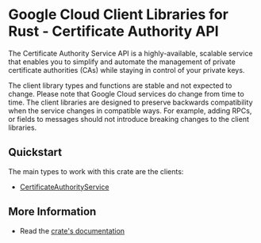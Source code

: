 # Google Cloud Client Libraries for Rust - Certificate Authority API

<!-- Code generated by sidekick. DO NOT EDIT. -->


The Certificate Authority Service API is a highly-available, scalable
service that enables you to simplify and automate the management of
private certificate authorities (CAs) while staying in control of your
private keys.

The client library types and functions are stable and not expected to change.
Please note that Google Cloud services do change from time to time. The client
libraries are designed to preserve backwards compatibility when the service
changes in compatible ways. For example, adding RPCs, or fields to messages
should not introduce breaking changes to the client libraries.

## Quickstart

The main types to work with this crate are the clients:

- [CertificateAuthorityService]

## More Information

- Read the [crate's documentation](https://docs.rs/google-cloud-security-privateca-v1/latest/google-cloud-security-privateca-v1)

[CertificateAuthorityService]: https://docs.rs/google-cloud-security-privateca-v1/latest/google_cloud_security_privateca_v1/client/struct.CertificateAuthorityService.html

